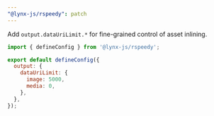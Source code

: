 ```yaml
---
"@lynx-js/rspeedy": patch
---
```


Add `output.dataUriLimit.*` for fine-grained control of asset inlining.

```js
import { defineConfig } from '@lynx-js/rspeedy';

export default defineConfig({
  output: {
    dataUriLimit: {
      image: 5000,
      media: 0,
    },
  },
});
```
